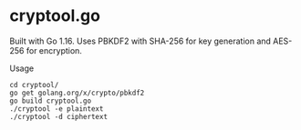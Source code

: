 # cryptool.go

Built with Go 1.16. Uses PBKDF2 with SHA-256 for key generation and AES-256 for encryption.

Usage
```
cd cryptool/
go get golang.org/x/crypto/pbkdf2
go build cryptool.go
./cryptool -e plaintext
./cryptool -d ciphertext
```
